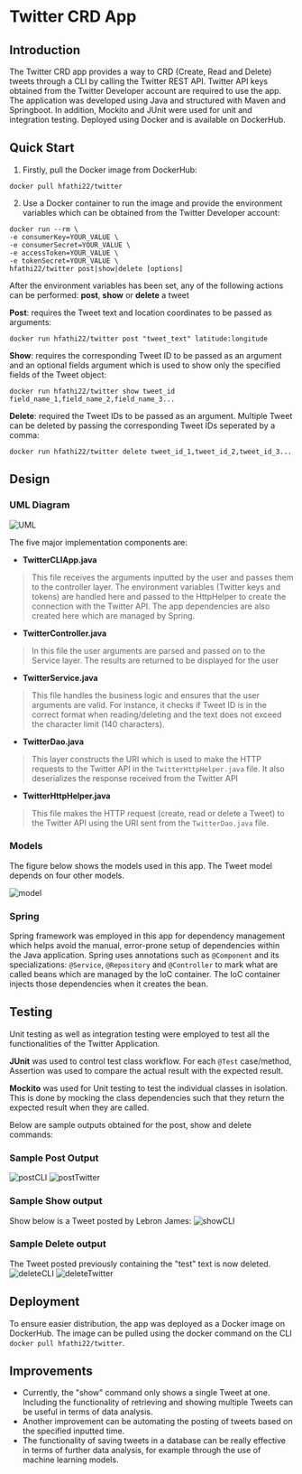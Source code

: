 # Twitter CRD App
## Introduction
The Twitter CRD app provides a way to CRD (Create, Read and Delete) tweets through a CLI by calling
the Twitter REST API. Twitter API keys obtained from the Twitter Developer account are required
to use the app. The application was developed using Java and structured with Maven and Springboot.
In addition, Mockito and JUnit were used for unit and integration testing. Deployed using Docker 
and is available on DockerHub.

## Quick Start
1. Firstly, pull the Docker image from DockerHub:
```
docker pull hfathi22/twitter
```

2. Use a Docker container to run the image and provide the environment variables which can
be obtained from the Twitter Developer account:
```
docker run --rm \
-e consumerKey=YOUR_VALUE \
-e consumerSecret=YOUR_VALUE \
-e accessToken=YOUR_VALUE \
-e tokenSecret=YOUR_VALUE \
hfathi22/twitter post|show|delete [options]
```
After the environment variables has been set, any of the following actions can be performed: 
**post**, **show** or **delete** a tweet

**Post**: requires the Tweet text and location coordinates to be passed as arguments:
```
docker run hfathi22/twitter post "tweet_text" latitude:longitude
```

**Show**: requires the corresponding Tweet ID to be passed as an argument and an optional fields argument 
which is used to show only the specified fields of the Tweet object:
```
docker run hfathi22/twitter show tweet_id field_name_1,field_name_2,field_name_3...
```

**Delete**: required the Tweet IDs to be passed as an argument. Multiple Tweet can be deleted 
by passing the corresponding Tweet IDs seperated by a comma:
```
docker run hfathi22/twitter delete tweet_id_1,tweet_id_2,tweet_id_3...
```

## Design
### UML Diagram
![UML](assets/UML.jpg)

The five major implementation components are:

* **TwitterCLIApp.java**
> This file receives the arguments inputted by the user and passes them to the controller layer. 
> The environment variables (Twitter keys and tokens) are handled here and passed to the HttpHelper to 
> create the connection with the Twitter API. The app dependencies are also created here 
> which are managed by Spring.

* **TwitterController.java**
> In this file the user arguments are parsed and passed on to the Service layer. The results are
> returned to be displayed for the user

* **TwitterService.java**
> This file handles the business logic and ensures that the user arguments are valid. For instance, it 
> checks if Tweet ID is in the correct format when reading/deleting and the text does not exceed the 
> character limit (140 characters).

* **TwitterDao.java**
> This layer constructs the URI which is used to make the HTTP requests to the Twitter API 
> in the `TwitterHttpHelper.java` file. It also deserializes the response received from the 
> Twitter API

* **TwitterHttpHelper.java**
> This file makes the HTTP request (create, read or delete a Tweet) to the Twitter API using the URI sent from the `TwitterDao.java`
> file.

### Models
The figure below shows the models used in this app. The Tweet model depends on four other models.

![model](assets/model.png)

### Spring
Spring framework was employed in this app for dependency management which helps avoid the manual,
error-prone setup of dependencies within the Java application. Spring uses annotations such as `@Component` and
its specializations: `@Service`, `@Repository` and `@Controller` to mark what are called 
beans which are managed by the IoC container. The IoC container injects those dependencies 
when it creates the bean.

## Testing
Unit testing as well as integration testing were employed to test all the functionalities of 
the Twitter Application. 

**JUnit** was used to control test class workflow. For each `@Test` case/method, Assertion was
used to compare the actual result with the expected result.

**Mockito** was used for Unit testing to test the individual classes in isolation. This is
done by mocking the class dependencies such that they return the expected result when they
are called.

Below are sample outputs obtained for the post, show and delete commands:

### Sample Post Output
![postCLI](assets/postCLI.JPG)
![postTwitter](assets/postTwitter.JPG)

### Sample Show output
Show below is a Tweet posted by Lebron James:
![showCLI](assets/showCLI.JPG)

### Sample Delete output
The Tweet posted previously containing the "test" text is now deleted.
![deleteCLI](assets/deleteCLI.JPG)
![deleteTwitter](assets/deleteTwitter.JPG)

## Deployment
To ensure easier distribution, the app was deployed as a Docker image on DockerHub. The image
can be pulled using the docker command on the CLI `docker pull hfathi22/twitter`.

## Improvements
* Currently, the "show" command only shows a single Tweet at one. Including the functionality
of retrieving and showing multiple Tweets can be useful in terms of data analysis.
* Another improvement can be automating the posting of tweets based on the specified inputted time.
* The functionality of saving tweets in a database can be really effective in terms of 
further data analysis, for example through the use of machine learning models.